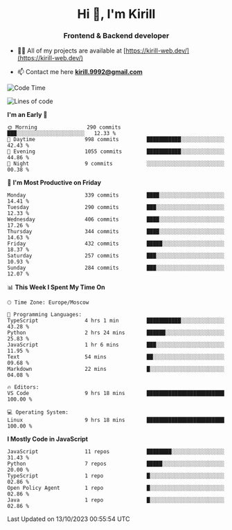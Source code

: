 <h1 align="center">Hi 👋, I'm Kirill</h1>
<h3 align="center">Frontend & Backend developer</h3>

- 👨‍💻 All of my projects are available at [https://kirill-web.dev/](https://kirill-web.dev/)

- 📫 Contact me here **kirill.9992@gmail.com**











<!--START_SECTION:waka-->
![Code Time](http://img.shields.io/badge/Code%20Time-1%2C476%20hrs%2036%20mins-blue)

![Lines of code](https://img.shields.io/badge/From%20Hello%20World%20I%27ve%20Written-3.8%20million%20lines%20of%20code-blue)

**I'm an Early 🐤** 

```text
🌞 Morning                290 commits         ███░░░░░░░░░░░░░░░░░░░░░░   12.33 % 
🌆 Daytime                998 commits         ███████████░░░░░░░░░░░░░░   42.43 % 
🌃 Evening                1055 commits        ███████████░░░░░░░░░░░░░░   44.86 % 
🌙 Night                  9 commits           ░░░░░░░░░░░░░░░░░░░░░░░░░   00.38 % 
```
📅 **I'm Most Productive on Friday** 

```text
Monday                   339 commits         ████░░░░░░░░░░░░░░░░░░░░░   14.41 % 
Tuesday                  290 commits         ███░░░░░░░░░░░░░░░░░░░░░░   12.33 % 
Wednesday                406 commits         ████░░░░░░░░░░░░░░░░░░░░░   17.26 % 
Thursday                 344 commits         ████░░░░░░░░░░░░░░░░░░░░░   14.63 % 
Friday                   432 commits         █████░░░░░░░░░░░░░░░░░░░░   18.37 % 
Saturday                 257 commits         ███░░░░░░░░░░░░░░░░░░░░░░   10.93 % 
Sunday                   284 commits         ███░░░░░░░░░░░░░░░░░░░░░░   12.07 % 
```


📊 **This Week I Spent My Time On** 

```text
🕑︎ Time Zone: Europe/Moscow

💬 Programming Languages: 
TypeScript               4 hrs 1 min         ███████████░░░░░░░░░░░░░░   43.28 % 
Python                   2 hrs 24 mins       ██████░░░░░░░░░░░░░░░░░░░   25.83 % 
JavaScript               1 hr 6 mins         ███░░░░░░░░░░░░░░░░░░░░░░   11.95 % 
Text                     54 mins             ██░░░░░░░░░░░░░░░░░░░░░░░   09.68 % 
Markdown                 22 mins             █░░░░░░░░░░░░░░░░░░░░░░░░   04.08 % 

🔥 Editors: 
VS Code                  9 hrs 18 mins       █████████████████████████   100.00 % 

💻 Operating System: 
Linux                    9 hrs 18 mins       █████████████████████████   100.00 % 
```

**I Mostly Code in JavaScript** 

```text
JavaScript               11 repos            ████████░░░░░░░░░░░░░░░░░   31.43 % 
Python                   7 repos             █████░░░░░░░░░░░░░░░░░░░░   20.00 % 
TypeScript               1 repo              █░░░░░░░░░░░░░░░░░░░░░░░░   02.86 % 
Open Policy Agent        1 repo              █░░░░░░░░░░░░░░░░░░░░░░░░   02.86 % 
Java                     1 repo              █░░░░░░░░░░░░░░░░░░░░░░░░   02.86 % 
```




 Last Updated on 13/10/2023 00:55:54 UTC
<!--END_SECTION:waka-->
